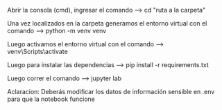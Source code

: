 Abrir la consola (cmd), ingresar el comando   --> cd "ruta a la carpeta"

Una vez localizados en la carpeta generamos el entorno virtual con el comando --> python -m venv venv

Luego activamos el entorno virtual con el comando -->  venv\Scripts\activate

Luego para instalar las dependencias --> pip install -r requirements.txt

Luego correr el comando --> jupyter lab

Aclaracion:
Deberás modificar los datos de información sensible en .env para que la notebook funcione